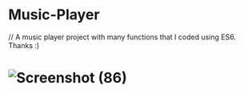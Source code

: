 # Music-Player
// A music player project with many functions that I coded using ES6. Thanks :)
# ![Screenshot (86)](https://user-images.githubusercontent.com/94982711/235487694-c4094d77-b6b5-4e07-ab0a-d28874be50b5.png)
